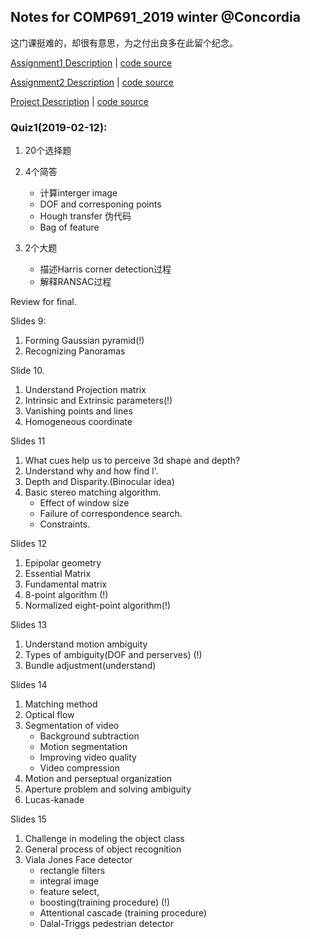 ## Notes for COMP691_2019 winter @Concordia
这门课挺难的，却很有意思，为之付出良多在此留个纪念。

[Assignment1 Description](https://github.com/Triple-L/Computer-Vision/blob/master/Assignments%26project/Assignment1.pdf) | [code source](https://github.com/Triple-L/Computer-Vision/tree/master/Assignments%26project/Assignment1_code)

[Assignment2 Description](https://github.com/Triple-L/Computer-Vision/blob/master/Assignments%26project/Assignment2.pdf) | [code source](https://github.com/Triple-L/Computer-Vision/tree/master/Assignments%26project/Assignment2_code)

[Project Description](https://github.com/Triple-L/Computer-Vision/blob/master/Assignments%26project/Project.pdf) | [code source](https://github.com/Triple-L/Computer-Vision/tree/master/CV_final_prject_3)


### Quiz1(2019-02-12):

1. 20个选择题
2. 4个简答
    * 计算interger image 
    * DOF and corresponing points 
    * Hough transfer 伪代码 
    * Bag of feature
3. 2个大题

    * 描述Harris corner detection过程 
    * 解释RANSAC过程

Review for final.

Slides 9: 
1. Forming Gaussian pyramid(!)
2. Recognizing Panoramas

Slide 10.
1. Understand Projection matrix
2. Intrinsic and Extrinsic parameters(!)
3. Vanishing points and lines
4. Homogeneous coordinate

Slides 11
1. What cues help us to perceive 3d shape and depth?
2. Understand why and how find l'.
3. Depth and Disparity.(Binocular idea) 
4. Basic stereo matching algorithm.
    * Effect of window size
    * Failure of correspondence search.
    * Constraints.
   
Slides 12
1. Epipolar geometry
2. Essential Matrix
3. Fundamental matrix
4. 8-point algorithm (!)
5. Normalized eight-point algorithm(!)

Slides 13 
1. Understand motion ambiguity
2. Types of ambiguity(DOF and perserves) (!)
3. Bundle adjustment(understand)

Slides 14
1. Matching method
2. Optical flow
3. Segmentation of video
   * Background subtraction
   * Motion segmentation
   * Improving video quality
   * Video compression
4. Motion and perseptual organization
5. Aperture problem and solving ambiguity
6. Lucas-kanade 

Slides 15
1. Challenge in modeling the object class
2. General process of object recognition
3. Viala Jones Face detector
     * rectangle filters
     * integral image
     * feature select,
     * boosting(training procedure) (!)
     * Attentional cascade (training procedure)
     * Dalal-Triggs pedestrian detector
   
   



